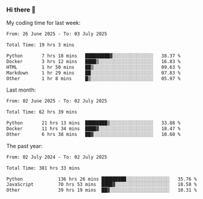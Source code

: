 ### Hi there 👋

My coding time for last week:

<!--START_SECTION:week-->

```txt
From: 26 June 2025 - To: 03 July 2025

Total Time: 19 hrs 3 mins

Python       7 hrs 18 mins   █████████▓░░░░░░░░░░░░░░░   38.37 %
Docker       3 hrs 12 mins   ████▒░░░░░░░░░░░░░░░░░░░░   16.83 %
HTML         1 hr 50 mins    ██▒░░░░░░░░░░░░░░░░░░░░░░   09.63 %
Markdown     1 hr 29 mins    ██░░░░░░░░░░░░░░░░░░░░░░░   07.83 %
Other        1 hr 8 mins     █▒░░░░░░░░░░░░░░░░░░░░░░░   05.97 %
```

<!--END_SECTION:week-->

Last month:

<!--START_SECTION:month-->

```txt
From: 02 June 2025 - To: 02 July 2025

Total Time: 62 hrs 39 mins

Python       21 hrs 13 mins  ████████▒░░░░░░░░░░░░░░░░   33.88 %
Docker       11 hrs 34 mins  ████▓░░░░░░░░░░░░░░░░░░░░   18.47 %
Other        6 hrs 38 mins   ██▓░░░░░░░░░░░░░░░░░░░░░░   10.60 %
```

<!--END_SECTION:month-->

The past year:

<!--START_SECTION:year-->

```txt
From: 02 July 2024 - To: 02 July 2025

Total Time: 381 hrs 33 mins

Python             136 hrs 26 mins █████████░░░░░░░░░░░░░░░░   35.76 %
JavaScript         70 hrs 53 mins  ████▓░░░░░░░░░░░░░░░░░░░░   18.58 %
Other              39 hrs 19 mins  ██▓░░░░░░░░░░░░░░░░░░░░░░   10.31 %
```

<!--END_SECTION:year-->
